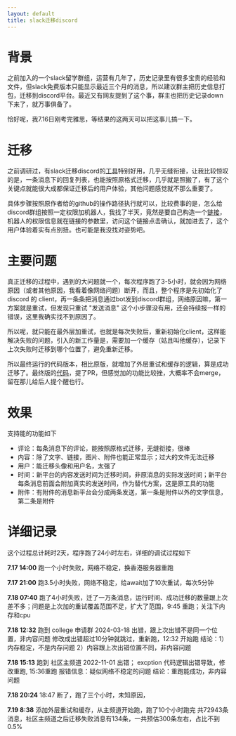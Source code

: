 ```yaml
---
layout: default
title: slack迁移discord
---
```


# 背景
之前加入的一个slack留学群组，运营有几年了，历史记录里有很多宝贵的经验和文件，但slack免费版本只能显示最近三个月的消息，所以建议群主把历史信息打包，迁移到discord平台。最近又有网友提到了这个事，群主也把历史记录down下来了，就万事俱备了。

恰好呢，我7.16日刚考完雅思，等结果的这两天可以把这事儿搞一下。

# 迁移
之前调研过，有slack迁移discord的[工具](https://github.com/pR0Ps/slack-to-discord)特别好用，几乎无缝衔接，让我比较惊叹的是，一条消息下的回复列表，也能按照原格式迁移，几乎就是照搬了，有了这个关键点就能很大成都保证迁移后的用户体验，其他问题感觉就不那么重要了。

具体步骤按照原作者给的github的操作路径执行就可以，比较费事的是，怎么给discord群组按照一定权限加机器人，我找了半天，竟然是要自己构造一个[链接](https://discordapp.com/oauth2/authorize?&client_id=[your_client_id]&scope=bot&permission=[permission_integer])，机器人的权限信息就在链接的参数里，访问这个链接点击确认，就加进去了，这个用户体验着实有点别扭。也可能是我没找对姿势吧。

# 主要问题
真正迁移的过程中，遇到的大问题就一个，每次程序跑了3-5小时，就会因为网络原因（或者其他原因，我看着像网络问题）断开，而且，整个程序是先初始化了 discord 的 client，再一条条把消息通过bot发到discord群组，网络原因嘛，第一方案就是重试，但发现只重试 "发送消息" 这个小步骤没有用，还会持续报一样的错误，这里我确实找不到原因了。

所以呢，就只能在最外层加重试，也就是每次失败后，重新初始化client，这样能解决失败的问题，引入的新工作量是，需要加一个缓存（姑且叫他缓存），记录下上次失败时迁移到哪个位置了，避免重新迁移。 

所以最终运行的代码版本，相比原版，就增加了外层重试和缓存的逻辑，算是成功迁移了。最终版的[代码](https://github.com/wa008/slack-to-discord)，提了PR，但感觉加的功能比较挫，大概率不会merge，留在那儿给后人提个醒也行。

# 效果
支持能的功能如下
+ 评论：每条消息下的评论，能按照原格式迁移，无缝衔接，很棒
+ 内容：除了文字、链接，图片、附件也能正常显示；过大的文件无法迁移
+ 用户：能迁移头像和用户名，太强了
+ 时间：新平台的内容发送时间为迁移时间，非原消息的实际发送时间；新平台每条消息前面会附加真实的发送时间，作为替代方案，这是原工具的功能
+ 附件：有附件的消息新平台会分成两条发送，第一条是附件以外的文字信息，第二条是附件

# 详细记录
这个过程总计耗时2天，程序跑了24小时左右，详细的调试过程如下

**7.17 14:00**
跑一个小时失败，网络不稳定，换香港服务器重跑

**7.17 21:00**
跑3.5小时失败，网络不稳定，给await加了10次重试，每次5分钟

**7.18 07:40**
跑了4小时失败，迁了一万条消息，运行时间、成功迁移的数量跟上次差不多；问题是上次加的重试覆盖范围不足，扩大了范围，9:45 重跑；关注下内存和cpu

**7.18 12:32**
跑到 college 申请群 2024-03-18 出错，跟上次出错不是同一个位置，非内容问题
修改成出错超过10分钟就跳过，重新跑，12:32 开始跑
结论：1）内存稳定，不是内存问题 2）内容跟上次出错位置不同，非内容问题

**7.18 15:13**
跑到 社区主频道 2022-11-01 出错；
excption 代码逻辑出错导致，修改重跑, 15:36重跑
报错信息：疑似网络不稳定的问题
结论：重跑能成功，非内容问题

**7.18 20:24**
18:47 断了，跑了三个小时，未知原因，

**7.19 8:38**
添加外层重试和缓存，从主频道开始跑，跑了10个小时跑完
共72943条消息，社区主频道之后迁移失败消息有134条，一共预估300条左右，占比不到0.5%